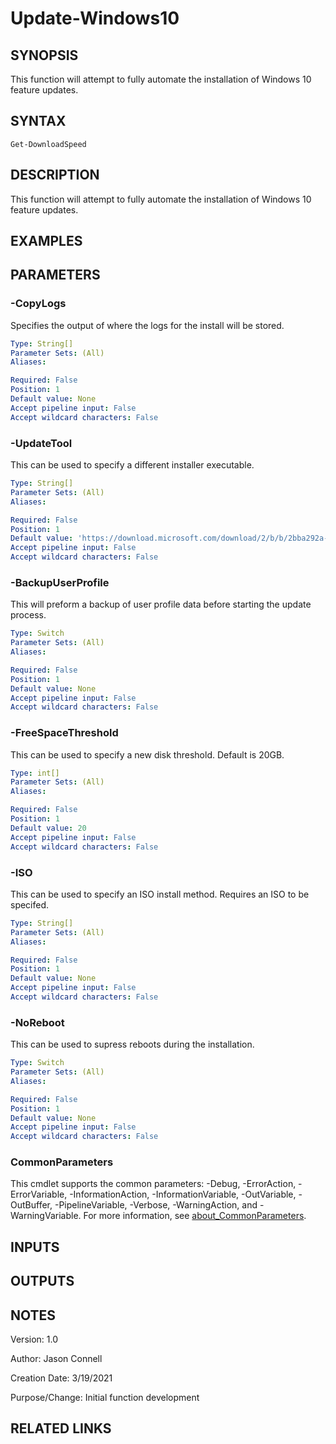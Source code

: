 # Update-Windows10

## SYNOPSIS
This function will attempt to fully automate the installation of Windows 10 feature updates.

## SYNTAX

```
Get-DownloadSpeed
```

## DESCRIPTION
This function will attempt to fully automate the installation of Windows 10 feature updates.
## EXAMPLES

## PARAMETERS

### -CopyLogs
Specifies the output of where the logs for the install will be stored.
```yaml
Type: String[]
Parameter Sets: (All)
Aliases:

Required: False
Position: 1
Default value: None
Accept pipeline input: False
Accept wildcard characters: False
```

### -UpdateTool
This can be used to specify a different installer executable.
```yaml
Type: String[]
Parameter Sets: (All)
Aliases:

Required: False
Position: 1
Default value: 'https://download.microsoft.com/download/2/b/b/2bba292a-21c3-42a6-8123-98265faff0b6/Windows10Upgrade9252.exe'
Accept pipeline input: False
Accept wildcard characters: False
```

### -BackupUserProfile
This will preform a backup of user profile data before starting the update process.
```yaml
Type: Switch
Parameter Sets: (All)
Aliases:

Required: False
Position: 1
Default value: None
Accept pipeline input: False
Accept wildcard characters: False
```

### -FreeSpaceThreshold
This can be used to specify a new disk threshold. Default is 20GB.
```yaml
Type: int[]
Parameter Sets: (All)
Aliases:

Required: False
Position: 1
Default value: 20
Accept pipeline input: False
Accept wildcard characters: False
```

### -ISO
This can be used to specify an ISO install method. Requires an ISO to be specifed.
```yaml
Type: String[]
Parameter Sets: (All)
Aliases:

Required: False
Position: 1
Default value: None
Accept pipeline input: False
Accept wildcard characters: False
```

### -NoReboot
This can be used to supress reboots during the installation. 
```yaml
Type: Switch
Parameter Sets: (All)
Aliases:

Required: False
Position: 1
Default value: None
Accept pipeline input: False
Accept wildcard characters: False
```

### CommonParameters
This cmdlet supports the common parameters: -Debug, -ErrorAction, -ErrorVariable, -InformationAction, -InformationVariable, -OutVariable, -OutBuffer, -PipelineVariable, -Verbose, -WarningAction, and -WarningVariable. For more information, see [about_CommonParameters](http://go.microsoft.com/fwlink/?LinkID=113216).

## INPUTS

## OUTPUTS

## NOTES
Version:        1.0

Author:         Jason Connell

Creation Date:  3/19/2021

Purpose/Change: Initial function development 


## RELATED LINKS